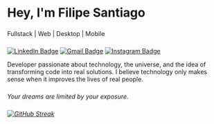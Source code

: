<h1 align="left">Hey, I'm Filipe Santiago</h1>

###

<p align="left">Fullstack | Web | Desktop | Mobile</p>

###

[![LinkedIn Badge](https://img.shields.io/badge/-Filipe%20Santiago-4B0082?style=flat-square&logo=Linkedin&logoColor=white&link=https://www.linkedin.com/in/filipe-santiago-0736932b2/)](https://www.linkedin.com/in/filipe-santiago-0736932b2/)
[![Gmail Badge](https://img.shields.io/badge/-filipecacule@gmail.com-4B0082?style=flat-square&logo=Gmail&logoColor=white&link=mailto:filipecacule@gmail.com)](mailto:filipecacule@gmail.com)
[![Instagram Badge](https://img.shields.io/badge/-@l.santiaghou-4B0082?style=flat-square&logo=Instagram&logoColor=white&link=https://www.instagram.com/l.santiaghou/)](https://www.instagram.com/l.santiaghou/)



<p align="left">Developer passionate about technology, the universe, and the idea of transforming code into real solutions. I believe technology only makes sense when it improves the lives of real people.</p>

###

<p align="left"><em>Your dreams are limited by your exposure.<em/></p>

###

<div align="left">
<a href="https://git.io/streak-stats">
  <img src="https://streak-stats.demolab.com?user=SantiaGhou&theme=midnight-purple&border_radius=10&locale=pt_BR" alt="GitHub Streak" />
</a>
</div>


###
